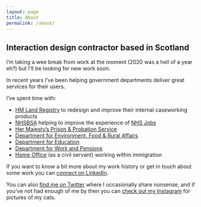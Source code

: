 ```yaml
---
layout: page
title: About
permalink: /about/
---
```


## Interaction design contractor based in Scotland

I&rsquo;m taking a wee break from work at the moment (2020 was a hell of a year eh?) but I'll be looking for new work soon. 

In recent years I&rsquo;ve been helping government departments deliver great services for their users.

I&rsquo;ve spent time with:
* [HM Land Registry](https://www.gov.uk/government/organisations/land-registry) to redesign and improve their internal caseworking products
* [NHSBSA](https://www.nhsbsa.nhs.uk/) helping to improve the experience of [NHS Jobs](https://beta.jobs.nhs.uk/home)
* [Her Majesty&rsquo;s Prison & Probation Service](https://www.gov.uk/government/organisations/her-majestys-prison-and-probation-service)
* [Department for Environment, Food & Rural Affairs](https://www.gov.uk/government/organisations/department-for-environment-food-rural-affairs)
* [Department for Education](https://www.gov.uk/government/organisations/department-for-education)
* [Department for Work and Pensions](https://www.gov.uk/government/organisations/department-for-work-pensions)
* [Home Office](https://www.gov.uk/government/organisations/home-office) (as a civil servant) working within immigration


If you want to know a bit more about my work history or get in touch about some work you can [connect on LinkedIn](https://www.linkedin.com/in/chrispaularmstrong/).

You can also [find me on Twitter](https://twitter.com/chrisnothanson) where I occasionally share nonsense, and if you&rsquo;ve not had enough of me by then you can [check out my Instagram](https://www.instagram.com/chris.not.hanson/) for pictures of my cats.
